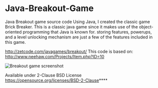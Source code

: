 # Java-Breakout-Game
Java Breakout game source code
Using Java, I created the classic game Brick Breaker. This is a classic java game since it makes use of the object-oriented programming that Java is known for. storing features, powerups, and a level unlocking mechanism are just a few of the features included in this game.

http://zetcode.com/javagames/breakout/
This code is based on:
http://www.neehaw.com/Projects/Item.php?ID=10

![Breakout game screenshot](breakout_game.png)

Available under 2-Clause BSD License https://opensource.org/licenses/BSD-2-Clause****
